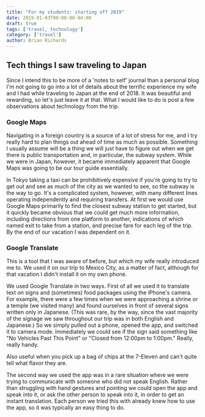 ```yaml
---
title: "For my students: starting off 2019"
date: 2019-01-03T00:00:00-04:00
draft: true
tags: ['travel, technology']
category: ['travel']
author: Brian Richards
---
```


## Tech things I saw traveling to Japan

Since I intend this to be more of a 'notes to self' journal than a personal blog I'm not going to go into a lot of details about the terrific experience my wife and I had while traveling to Japan at the end of 2018. It was beautiful and rewarding, so let's just leave it at that. What I would like to do is post a few observations about technology from the trip.

### Google Maps

Navigating in a foreign country is a source of a lot of stress for me, and I try really hard to plan things out ahead of time as much as possible. Something I usually assume will be a thing we will just have to figure out when we get there is public transportation and, in particular, the subway system. While we were in Japan, however, it became immediately apparent that Google Maps was going to be our tour guide essentially. 

In Tokyo taking a taxi can be prohibitively expensive if you're going to try to get out and see as much of the city as we wanted to see, so the subway is the way to go. It's a complicated system, however, with many different lines operating independently and requiring transfers. At first we would use Google Maps primarily to find the closest subway station to get started, but it quickly became obvious that we could get much more information, including directions from one platform to another, indications of which named exit to take from a station, and precise fare for each leg of the trip. By the end of our vacation I was dependent on it.

### Google Translate

This is a tool that I was aware of before, but which my wife really introduced me to. We used it on our trip to Mexico City, as a matter of fact, although for that vacation I didn't install it on my own phone. 

We used Google Translate in two ways. First of all we used it to translate text on signs and (sometimes) food packages using the iPhone's camera. For example, there were a few times when we were approaching a shrine or a temple (we visited many) and found ourselves in front of several signs written only in Japanese. (This was rare, by the way, since the vast majority of the signage we saw throughout our trip was in both English and Japanese.) So we simply pulled out a phone, opened the app, and switched it to camera mode. Immediately we could see if the sign said something like "No Vehicles Past This Point" or "Closed from 12:00pm to 1:00pm." Really, really handy. 

Also useful when you pick up a bag of chips at the 7-Eleven and can't quite tell what flavor they are.

The second way we used the app was in a rare situation where we were trying to communicate with someone who did not speak English. Rather than struggling with hand gestures and pointing we could open the app and speak into it, or ask the other person to speak into it, in order to get an instant translation. Each person we tried this with already knew how to use the app, so it was typically an easy thing to do.

